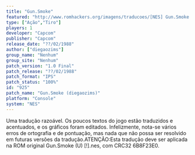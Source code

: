 ```yaml
---
title: "Gun.Smoke"
featured: "http://www.romhackers.org/imagens/traducoes/[NES] Gun.Smoke - diegaozims - 1.png"
type: ["Ação","Tiro"]
players: 1
developer: "Capcom"
publisher: "Capcom"
release_date: "??/02/1988"
author: ["diegaozims"]
group_name: "Nenhum"
group_site: "Nenhum"
patch_version: "1.0 Final"
patch_release: "??/02/1988"
patch_format: "IPS"
patch_status: "100%"
id: "925"
patch_name: "Gun.Smoke (diegaozims)"
platform: "Console"
system: "NES"
---
```


Uma tradução razoável. Os poucos textos do jogo estão traduzidos e acentuados, e os gráficos foram editados. Infelizmente, nota-se vários erros de ortografia e de pontuação, mas nada que não possa ser resolvido em futuras versões da tradução.ATENÇÃO:Esta tradução deve ser aplicada na ROM original Gun.Smoke (U) [!].nes, com CRC32 6B8F23E0.